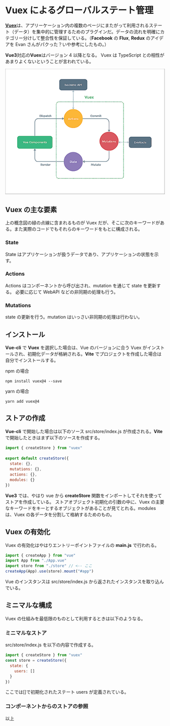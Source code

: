 # Vuex によるグローバルステート管理

[**Vuex**](https://next.vuex.vuejs.org/ja/index.html)は、アプリーケーション内の複数のページにまたがって利用されるステート（データ）を集中的に管理するためのプラグインだ。データの流れを明確にカテゴリー分けして整合性を保証している。（**Facebook** の **Flux**, **Redux** のアイデアを Evan さんがパクった？いや参考にしたもの。）

**Vue3**対応の**Vuex**はバージョン 4 以降となる。
Vuex は TypeScript との相性があまりよくないということが言われている。

![vuex概念図](vuex.png)

## Vuex の主な要素

上の概念図の緑の点線に含まれるものが Vuex だが、そこに次のキーワードがある。また実際のコードでもそれらのキーワードをもとに構成される。

### State

State はアプリケーションが扱うデータであり、アプリケーションの状態を示す。

### Actions

Actions はコンポーネントから呼び出され、mutation を通じて state を更新する。
必要に応じて WebAPI などの非同期の処理も行う。

### Mutations

state の更新を行う。mutation はいっさい非同期の処理は行わない。

## インストール

**Vue-cli** で **Vuex** を選択した場合は、Vue のバージョンに合う Vuex がインストールされ、初期化データが格納される。**Vite** でプロジェクトを作成した場合は自分でインストールする。

npm の場合

```shell
npm install vuex@4 --save
```

yarn の場合

```shell
yarn add vuex@4
```

## ストアの作成

**Vue-cli** で開始した場合は以下のソース src/store/index.js が作成される。**Vite** で開始したときはまず以下のソースを作成する。

```js
import { createStore } from "vuex"

export default createStore({
  state: {},
  mutations: {},
  actions: {},
  modules: {}
})
```

**Vue3** では、やはり vue から **createStore** 関数をインポートしてそれを使ってストアを作成している。
ストアオブジェクト初期化の引数の中に、Vuex の主要なキーワードをキーとするオブジェクトがあることが見てとれる。modules は、Vuex の各データを分割して格納するためのもの。

## Vuex の有効化

Vuex の有効化はやはりエントリーポイントファイルの **main.js** で行われる。

```js
import { createApp } from "vue"
import App from "./App.vue"
import store from "./store" // <-- ここ
createApp(App).use(store).mount("#app")
```

Vue のインスタンスは src/store/index.js から返されたインスタンスを取り込んでいる。

## ミニマルな構成

Vuex の仕組みを最低限のものとして利用するときは以下のようなる。

### ミニマルなストア

src/store/index.js を以下の内容で作成する。

```js
import { createStore } from "vuex"
const store = createStore({
  state: {
    users: []
  }
})
```

ここでは[]で初期化されたステート users が定義されている。

### コンポーネントからのストアの参照

以上
